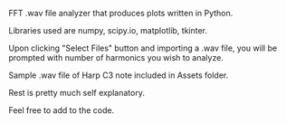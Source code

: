 FFT .wav file analyzer that produces plots written in Python.

Libraries used are numpy, scipy.io, matplotlib, tkinter.

Upon clicking "Select Files" button and importing a .wav file, you will be prompted with number of harmonics you wish to analyze.

Sample .wav file of Harp C3 note included in Assets folder.

Rest is pretty much self explanatory.

Feel free to add to the code.
